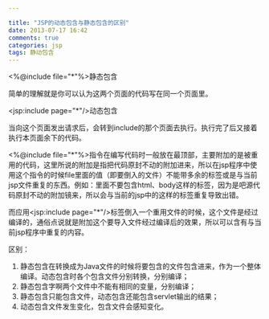 ```yaml
---

title: "JSP的动态包含与静态包含的区别"
date: 2013-07-17 16:42
comments: true
categories: jsp
tags: 静动包含
---
```

<%@include file="*"%>静态包含

简单的理解就是你可以认为这两个页面的代码写在同一个页面里。

<jsp:include page="*"/>动态包含

当向这个页面发出请求后，会转到include的那个页面去执行。执行完了后又接着执行本页面余下的代码。



<%@include file="*"%>指令在编写代码时一般放在最顶部，主要附加的是被重用的代码，这里所说的附加是指把代码原封不动的附加进来，所以在jsp程序中使用这个指令的时候file里面的值（即要倒入的文件）不能带多余的标签或是与当前jsp文件重复的东西。例如：里面不要包含html、body这样的标签，因为是吧源代码原封不动的附加镜来，所以会与当前的jsp中的这样的标签重复导致出错。

而应用<jsp:include page="*"/>标签倒入一个重用文件的时候，这个文件是经过编译的，通俗点说就是附加这个要导入文件经过编译后的效果，所以可以含有与当前jsp程序中重复的内容。


区别：
<ol>
<li>静态包含在转换成为Java文件的时候将要包含的文件包含进来，作为一个整体编译。动态包含时各个包含文件分别转换，分别编译；</li>
<li>静态包含字啊两个文件中不能有相同的变量，分别编译；</li>
<li>静态包含只能包含文件，动态包含还能包含servlet输出的结果；</li>
<li>动态包含文件发生变化，包含文件会感知变化。</li>
</ol>